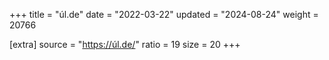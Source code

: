 +++
title = "úl.de"
date = "2022-03-22"
updated = "2024-08-24"
weight = 20766

[extra]
source = "https://úl.de/"
ratio = 19
size = 20
+++
